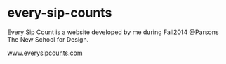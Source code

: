 # every-sip-counts
Every Sip Count is a website developed by me during Fall2014 @Parsons The New School for Design. 

www.everysipcounts.com 


